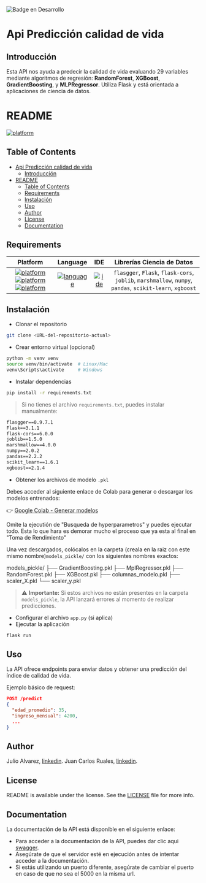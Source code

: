 ![Badge en Desarrollo](https://img.shields.io/badge/STATUS-EN%20DESAROLLO-green)

# Api Predicción calidad de vida

## Introducción
Esta API nos ayuda a predecir la calidad de vida evaluando 29 variables mediante algoritmos de regresión: **RandomForest**, **XGBoost**, **GradientBoosting**, y **MLPRegressor**. Utiliza Flask y está orientada a aplicaciones de ciencia de datos.

<!-- Para abrir el preview en Atom: ^ (control) + shift + M -->

# README
[![platform][windows]][windows]

<!-- Para crear un índice -->
## Table of Contents
- [Api Predicción calidad de vida](#api-predicción-calidad-de-vida)
  - [Introducción](#introducción)
- [README](#readme)
  - [Table of Contents](#table-of-contents)
  - [Requirements](#requirements)
  - [Instalación](#instalación)
  - [Uso](#uso)
  - [Author](#author)
  - [License](#license)
  - [Documentation](#documentation)

## Requirements
|                                         Platform                                         |         Language          |IDE| Librerías Ciencia de Datos |
|:----------------------------------------------------------------------------------------:|:-------------------------:|:---:|:--------------------------:|
| [![platform][windows]][windows] [![platform][linux]][linux] [![platform][docker]][docker] | [![language][Python]][Python] |[![ide][Visual Studio Code]][Visual Studio Code]| `flasgger`, `Flask`, `flask-cors`, `joblib`, `marshmallow`, `numpy`, `pandas`, `scikit-learn`, `xgboost` |

## Instalación
- Clonar el repositorio
~~~bash
git clone <URL-del-repositorio-actual>
~~~

- Crear entorno virtual (opcional)
~~~bash
python -m venv venv
source venv/bin/activate  # Linux/Mac
venv\Scripts\activate     # Windows
~~~

- Instalar dependencias
~~~bash
pip install -r requirements.txt
~~~

> Si no tienes el archivo `requirements.txt`, puedes instalar manualmente:

~~~txt
flasgger==0.9.7.1
Flask==3.1.1
flask-cors==6.0.0
joblib==1.5.0
marshmallow==4.0.0
numpy==2.0.2
pandas==2.2.2
scikit_learn==1.6.1
xgboost==2.1.4
~~~

- Obtener los archivos de modelo `.pkl`

Debes acceder al siguiente enlace de Colab para generar o descargar los modelos entrenados:

👉 [Google Colab - Generar modelos](https://colab.research.google.com/drive/19eU5cMzaV3OzL52Wu_Yq6O0jCdSplmHU?usp=sharing)

Omite la ejecutión de "Busqueda de hyperparametros" y puedes ejecutar todo. 
Esta lo que hara es demorar mucho el proceso que ya esta al final en "Toma de Rendimiento"

Una vez descargados, colócalos en la carpeta (creala en la raiz con este mismo nombre)`models_pickle/` con los siguientes nombres exactos:

models_pickle/
  ├── GradientBoosting.pkl
  ├── MplRegressor.pkl
  ├── RandomForest.pkl
  ├── XGBoost.pkl
  ├── columnas_modelo.pkl
  ├── scaler_X.pkl
  └── scaler_y.pkl
> ⚠️ **Importante:** Si estos archivos no están presentes en la carpeta `models_pickle`, la API lanzará errores al momento de realizar predicciones.

- Configurar el archivo `app.py` (si aplica)
- Ejecutar la aplicación
~~~bash
flask run
~~~

## Uso
La API ofrece endpoints para enviar datos y obtener una predicción del índice de calidad de vida.

Ejemplo básico de request:

~~~json
POST /predict
{
  "edad_promedio": 35,
  "ingreso_mensual": 4200,
  ...
}
~~~

## Author
Julio Alvarez, [linkedin][myLinkedin].
Juan Carlos Ruales, [linkedin][rualesLinkedin].

## License
README is available under the license. See the [LICENSE](LICENSE) file for more info.

## Documentation
La documentación de la API está disponible en el siguiente enlace:
  - Para acceder a la documentación de la API, puedes dar clic aqui [swagger](http://localhost:5000/apidocs). 
  - Asegúrate de que el servidor esté en ejecución antes de intentar acceder a la documentación.
  - Si estás utilizando un puerto diferente, asegúrate de cambiar el puerto en caso de que no sea el 5000 en la misma url.

<!-- Links -->
[myLinkedin]:https://www.linkedin.com/in/julio-alvarez-dev/
[rualesLinkedin]:https://www.linkedin.com/in/juancarlosrualescaicedo/
[java]:https://img.shields.io/badge/Java-≥_17.0-FF2D55.svg?colorA=FF2D55
[Python]:https://img.shields.io/badge/Python-=_3.12-3776AB.svg?colorA=3776AB
[Windows]:https://img.shields.io/badge/Windows-0078D6.svg?colorA=0078D6&logo=windows&logoColor=white
[Linux]:https://img.shields.io/badge/Linux-FCC624.svg?colorA=FCC624&logo=linux&logoColor=black
[Docker]:https://img.shields.io/badge/Docker-2496ED.svg?colorA=2496ED&logo=docker&logoColor=white
[IntelliJ IDEA]: https://img.shields.io/badge/IntelliJ_IDEA-000000.svg?colorA=000000&logo=intellij-idea&logoColor=white
[Visual Studio Code]: https://img.shields.io/badge/Visual_Studio_Code-007ACC.svg?colorA=007ACC&logo=visual-studio-code&logoColor=white
